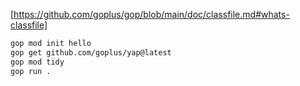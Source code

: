 [https://github.com/goplus/gop/blob/main/doc/classfile.md#whats-classfile]
```bash
gop mod init hello
gop get github.com/goplus/yap@latest
gop mod tidy
gop run .
```